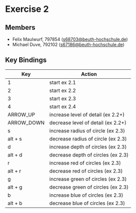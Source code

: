 # Exercise 2

## Members
* Felix Maulwurf, 797854 (s68703@beuth-hochschule.de)
* Michael Duve, 792102 (s67186@beuth-hochschule.de)

## Key Bindings

Key | Action
--- | ---
1 | start ex 2.1
2 | start ex 2.2
3 | start ex 2.3
4 | start ex 2.4
ARROW_UP | increase level of detail (ex 2.2+)
ARROW_DOWN | decrease level of detail (ex 2.2+)
s | increase radius of circle (ex 2.3)
alt + s | decrease radius of circle (ex 2.3)
d | increase depth of circles (ex 2.3)
alt + d | decrease depth of circles (ex 2.3)
r | increase red of circles (ex 2.3)
alt + r | decrease red of circles (ex 2.3)
g | increase green of circles (ex 2.3)
alt + g | decrease green of circles (ex 2.3)
b | increase blue of circles (ex 2.3)
alt + b | decrease blue of circles (ex 2.3)
